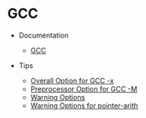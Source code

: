 # GCC

- Documentation
    - [GCC](Documentation/gcc.pdf)

- Tips
    - [Overall Option for GCC -x](Tips/2025-09-23-GCC-Tips-Overall-options-for-gcc-x.md)
    - [Preprocessor Option for GCC -M](Tips/2025-09-23-GCC-Tips-Preprocessor-options-for-gcc-M.md)
    - [Warning Options](Tips/2025-09-26-GCC-Tips-Warning-options.md)
    - [Warning Options for pointer-arith](Tips/2025-10-09-GCC-Tips-Warning-options-for-pointer-arith.md)
